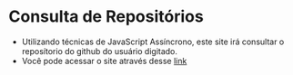 # Consulta de Repositórios

- Utilizando técnicas de JavaScript Assíncrono, este site irá consultar o reposítorio do github do usuário digitado.
- Você pode acessar o site através desse [link](https://franciscofeo.github.io/Consulta-Repositorios/)
